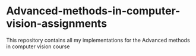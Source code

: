 # Advanced-methods-in-computer-vision-assignments
This repository contains all my implementations for the Advanced methods in computer vision course
